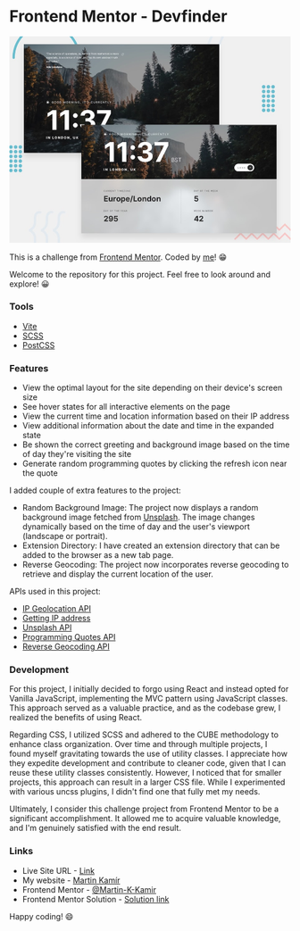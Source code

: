 # Frontend Mentor - Devfinder

![preview of the site](preview.jpg)

This is a challenge from [Frontend Mentor](https://www.frontendmentor.io/). Coded by [me](https://www.frontendmentor.io/profile/Martin-K-Kamir)! 😁

Welcome to the repository for this project. Feel free to look around and explore! 😀

### Tools

- [Vite](https://vitejs.dev/)
- [SCSS](https://sass-lang.com/)
- [PostCSS](https://postcss.org/)

### Features
- View the optimal layout for the site depending on their device's screen size
- See hover states for all interactive elements on the page
- View the current time and location information based on their IP address
- View additional information about the date and time in the expanded state
- Be shown the correct greeting and background image based on the time of day they're visiting the site
- Generate random programming quotes by clicking the refresh icon near the quote

I added couple of extra features to the project:
- Random Background Image: The project now displays a random background image fetched from [Unsplash](https://unsplash.com/). The image changes dynamically based on the time of day and the user's viewport (landscape or portrait).
- Extension Directory: I have created an extension directory that can be added to the browser as a new tab page.
- Reverse Geocoding: The project now incorporates reverse geocoding to retrieve and display the current location of the user.

APIs used in this project:
- [IP Geolocation API](https://ipgeolocation.io/)
- [Getting IP address](https://www.ipify.org/)
- [Unsplash API](https://unsplash.com/developers)
- [Programming Quotes API](https://github.com/lukePeavey/quotable)
- [Reverse Geocoding API](https://www.geoapify.com/)


### Development
For this project, I initially decided to forgo using React and instead opted for Vanilla JavaScript, implementing the MVC pattern using JavaScript classes. This approach served as a valuable practice, and as the codebase grew, I realized the benefits of using React.

Regarding CSS, I utilized SCSS and adhered to the CUBE methodology to enhance class organization. Over time and through multiple projects, I found myself gravitating towards the use of utility classes. I appreciate how they expedite development and contribute to cleaner code, given that I can reuse these utility classes consistently. However, I noticed that for smaller projects, this approach can result in a larger CSS file. While I experimented with various uncss plugins, I didn't find one that fully met my needs.

Ultimately, I consider this challenge project from Frontend Mentor to be a significant accomplishment. It allowed me to acquire valuable knowledge, and I'm genuinely satisfied with the end result.
### Links

- Live Site URL - [Link](https://clockapp-martinkamir.netlify.app)
- My website - [Martin Kamír](https://martinkamir.com/)
- Frontend Mentor - [@Martin-K-Kamir](https://www.frontendmentor.io/profile/Martin-K-Kamir)
- Frontend Mentor Solution - [Solution link](https://www.frontendmentor.io/solutions/devfinder-app-js-scss-vite-pwa-zNcsGwcuwt)

Happy coding! 😄